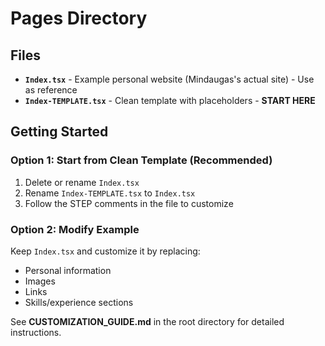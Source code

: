 # Pages Directory

## Files

- **`Index.tsx`** - Example personal website (Mindaugas's actual site) - Use as reference
- **`Index-TEMPLATE.tsx`** - Clean template with placeholders - **START HERE**

## Getting Started

### Option 1: Start from Clean Template (Recommended)

1. Delete or rename `Index.tsx`
2. Rename `Index-TEMPLATE.tsx` to `Index.tsx`
3. Follow the STEP comments in the file to customize

### Option 2: Modify Example

Keep `Index.tsx` and customize it by replacing:
- Personal information
- Images
- Links
- Skills/experience sections

See **CUSTOMIZATION_GUIDE.md** in the root directory for detailed instructions.
